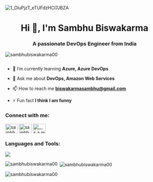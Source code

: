 ![1_DluPjzT_eTUFdzHCI7JBZA](https://github.com/SambhuBiswakarma00/SambhuBiswakarma00/assets/142966523/831467ef-3d85-4297-930f-734a35da324d)






<h1 align="center">Hi 👋, I'm Sambhu Biswakarma</h1>
<h3 align="center">A passionate DevOps Engineer from India</h3>

<p align="left"> <img src="https://komarev.com/ghpvc/?username=sambhubiswakarma00&label=Profile%20views&color=0e75b6&style=flat" alt="sambhubiswakarma00" /> </p>

<p align="left"> <a href="https://twitter.com/" target="blank"><img src="https://img.shields.io/twitter/follow/?logo=twitter&style=for-the-badge" alt="" /></a> </p>

- 🌱 I’m currently learning **Azure, Azure DevOps**

- 💬 Ask me about **DevOps, Amazon Web Services**

- 📫 How to reach me **biswakarmasambhu@gmail.com**

- ⚡ Fun fact **I think I am funny**

<h3 align="left">Connect with me:</h3>
<p align="left">
<a href="https://linkedin.com/in/sambhu-biswakarma/" target="blank"><img align="center" src="https://raw.githubusercontent.com/rahuldkjain/github-profile-readme-generator/master/src/images/icons/Social/linked-in-alt.svg" alt="sambhu-biswakarma/" height="30" width="40" /></a>
<a href="https://fb.com/sambhu biswakarma" target="blank"><img align="center" src="https://raw.githubusercontent.com/rahuldkjain/github-profile-readme-generator/master/src/images/icons/Social/facebook.svg" alt="sambhu biswakarma" height="30" width="40" /></a>
<a href="https://instagram.com/__s.a.m.b.h.u__" target="blank"><img align="center" src="https://raw.githubusercontent.com/rahuldkjain/github-profile-readme-generator/master/src/images/icons/Social/instagram.svg" alt="__s.a.m.b.h.u__" height="30" width="40" /></a>
</p>

<h3 align="left">Languages and Tools:</h3>
<p align="left"> 

<a href="https://skillicons.dev">
    <img src="https://skillicons.dev/icons?i=aws,azure,git,github,kubernetes,docker,terraform,linux,jenkins,ansible,python,nginx,bash,grafana,prometheus" />
  </a>
</p>

<p><img align="left" src="https://github-readme-stats.vercel.app/api/top-langs?username=sambhubiswakarma00&show_icons=true&locale=en&layout=compact" alt="sambhubiswakarma00" /></p>

<p>&nbsp;<img align="center" src="https://github-readme-stats.vercel.app/api?username=sambhubiswakarma00&show_icons=true&locale=en" alt="sambhubiswakarma00" /></p>

<p><img align="center" src="https://github-readme-streak-stats.herokuapp.com/?user=sambhubiswakarma00&" alt="sambhubiswakarma00" /></p>
